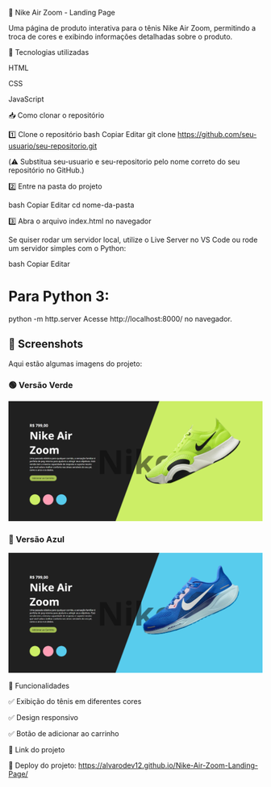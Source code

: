 📌 Nike Air Zoom - Landing Page

Uma página de produto interativa para o tênis Nike Air Zoom, permitindo a troca de cores e exibindo informações detalhadas sobre o produto.

🚀 Tecnologias utilizadas

HTML

CSS

JavaScript

📥 Como clonar o repositório

1️⃣ Clone o repositório
bash
Copiar
Editar
git clone https://github.com/seu-usuario/seu-repositorio.git

(⚠️ Substitua seu-usuario e seu-repositorio pelo nome correto do seu repositório no GitHub.)

2️⃣ Entre na pasta do projeto

bash
Copiar
Editar
cd nome-da-pasta

3️⃣ Abra o arquivo index.html no navegador

Se quiser rodar um servidor local, utilize o Live Server no VS Code ou rode um servidor simples com o Python:


bash
Copiar
Editar
# Para Python 3:

python -m http.server
Acesse http://localhost:8000/ no navegador.

## 📸 Screenshots  
Aqui estão algumas imagens do projeto:

### 🟢 Versão Verde  
![Nike Air Zoom - Verde](./assets/nike-air-zoom-green.png)

### 🔵 Versão Azul  
![Nike Air Zoom - Azul](./assets/nike-air-zoom-blue.png)



📌 Funcionalidades

✅ Exibição do tênis em diferentes cores

✅ Design responsivo

✅ Botão de adicionar ao carrinho

🔗 Link do projeto

🔗 Deploy do projeto: https://alvarodev12.github.io/Nike-Air-Zoom-Landing-Page/
